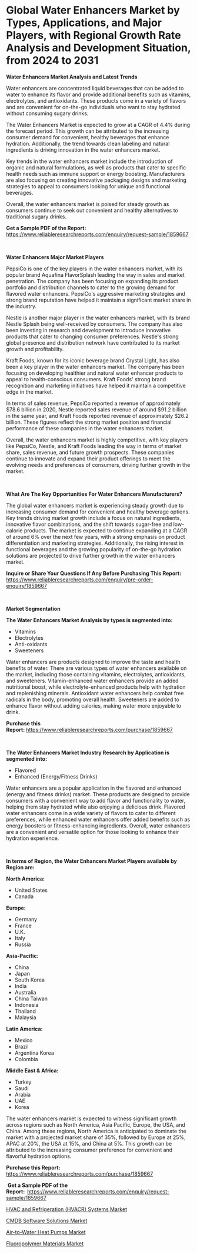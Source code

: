<p><h1>Global Water Enhancers Market by Types, Applications, and Major Players, with Regional Growth Rate Analysis and Development Situation, from 2024 to 2031</h1></p><p><strong>Water Enhancers Market Analysis and Latest Trends</strong></p>
<p><p>Water enhancers are concentrated liquid beverages that can be added to water to enhance its flavor and provide additional benefits such as vitamins, electrolytes, and antioxidants. These products come in a variety of flavors and are convenient for on-the-go individuals who want to stay hydrated without consuming sugary drinks.</p><p>The Water Enhancers Market is expected to grow at a CAGR of 4.4% during the forecast period. This growth can be attributed to the increasing consumer demand for convenient, healthy beverages that enhance hydration. Additionally, the trend towards clean labeling and natural ingredients is driving innovation in the water enhancers market.</p><p>Key trends in the water enhancers market include the introduction of organic and natural formulations, as well as products that cater to specific health needs such as immune support or energy boosting. Manufacturers are also focusing on creating innovative packaging designs and marketing strategies to appeal to consumers looking for unique and functional beverages.</p><p>Overall, the water enhancers market is poised for steady growth as consumers continue to seek out convenient and healthy alternatives to traditional sugary drinks.</p></p>
<p><strong>Get a Sample PDF of the Report:&nbsp;</strong> <a href="https://www.reliableresearchreports.com/enquiry/request-sample/1859667">https://www.reliableresearchreports.com/enquiry/request-sample/1859667</a></p>
<p>&nbsp;</p>
<p><strong>Water Enhancers Major Market Players</strong></p>
<p><p>PepsiCo is one of the key players in the water enhancers market, with its popular brand Aquafina FlavorSplash leading the way in sales and market penetration. The company has been focusing on expanding its product portfolio and distribution channels to cater to the growing demand for flavored water enhancers. PepsiCo's aggressive marketing strategies and strong brand reputation have helped it maintain a significant market share in the industry.</p><p>Nestle is another major player in the water enhancers market, with its brand Nestle Splash being well-received by consumers. The company has also been investing in research and development to introduce innovative products that cater to changing consumer preferences. Nestle's strong global presence and distribution network have contributed to its market growth and profitability.</p><p>Kraft Foods, known for its iconic beverage brand Crystal Light, has also been a key player in the water enhancers market. The company has been focusing on developing healthier and natural water enhancer products to appeal to health-conscious consumers. Kraft Foods' strong brand recognition and marketing initiatives have helped it maintain a competitive edge in the market.</p><p>In terms of sales revenue, PepsiCo reported a revenue of approximately $78.6 billion in 2020, Nestle reported sales revenue of around $91.2 billion in the same year, and Kraft Foods reported revenue of approximately $26.2 billion. These figures reflect the strong market position and financial performance of these companies in the water enhancers market.</p><p>Overall, the water enhancers market is highly competitive, with key players like PepsiCo, Nestle, and Kraft Foods leading the way in terms of market share, sales revenue, and future growth prospects. These companies continue to innovate and expand their product offerings to meet the evolving needs and preferences of consumers, driving further growth in the market.</p></p>
<p>&nbsp;</p>
<p><strong>What Are The Key Opportunities For Water Enhancers Manufacturers?</strong></p>
<p><p>The global water enhancers market is experiencing steady growth due to increasing consumer demand for convenient and healthy beverage options. Key trends driving market growth include a focus on natural ingredients, innovative flavor combinations, and the shift towards sugar-free and low-calorie products. The market is expected to continue expanding at a CAGR of around 6% over the next few years, with a strong emphasis on product differentiation and marketing strategies. Additionally, the rising interest in functional beverages and the growing popularity of on-the-go hydration solutions are projected to drive further growth in the water enhancers market.</p></p>
<p><strong>Inquire or Share Your Questions If Any Before Purchasing This Report:</strong> <a href="https://www.reliableresearchreports.com/enquiry/pre-order-enquiry/1859667">https://www.reliableresearchreports.com/enquiry/pre-order-enquiry/1859667</a></p>
<p>&nbsp;</p>
<p><strong>Market Segmentation</strong></p>
<p><strong>The Water Enhancers Market Analysis by types is segmented into:</strong></p>
<p><ul><li>Vitamins</li><li>Electrolytes</li><li>Anti-oxidants</li><li>Sweeteners</li></ul></p>
<p><p>Water enhancers are products designed to improve the taste and health benefits of water. There are various types of water enhancers available on the market, including those containing vitamins, electrolytes, antioxidants, and sweeteners. Vitamin-enhanced water enhancers provide an added nutritional boost, while electrolyte-enhanced products help with hydration and replenishing minerals. Antioxidant water enhancers help combat free radicals in the body, promoting overall health. Sweeteners are added to enhance flavor without adding calories, making water more enjoyable to drink.</p></p>
<p><strong>Purchase this Report:&nbsp;</strong><a href="https://www.reliableresearchreports.com/purchase/1859667">https://www.reliableresearchreports.com/purchase/1859667</a></p>
<p>&nbsp;</p>
<p><strong>The Water Enhancers Market Industry Research by Application is segmented into:</strong></p>
<p><ul><li>Flavored</li><li>Enhanced (Energy/Fitness Drinks)</li></ul></p>
<p><p>Water enhancers are a popular application in the flavored and enhanced (energy and fitness drinks) market. These products are designed to provide consumers with a convenient way to add flavor and functionality to water, helping them stay hydrated while also enjoying a delicious drink. Flavored water enhancers come in a wide variety of flavors to cater to different preferences, while enhanced water enhancers offer added benefits such as energy boosters or fitness-enhancing ingredients. Overall, water enhancers are a convenient and versatile option for those looking to enhance their hydration experience.</p></p>
<p>&nbsp;</p>
<p><strong>In terms of Region, the Water Enhancers Market Players available by Region are:</strong></p>
<p>
    <p> <strong> North America: </strong>
        <ul>
            <li>United States</li>
            <li>Canada</li>
        </ul>
        </p> 
    <p> <strong> Europe: </strong>
        <ul>
            <li>Germany</li>
            <li>France</li>
            <li>U.K.</li>
            <li>Italy</li>
            <li>Russia</li>
        </ul>
        </p> 
    <p> <strong> Asia-Pacific: </strong>
        <ul>
            <li>China</li>
            <li>Japan</li>
            <li>South Korea</li>
            <li>India</li>
            <li>Australia</li>
            <li>China Taiwan</li>
            <li>Indonesia</li>
            <li>Thailand</li>
            <li>Malaysia</li>
        </ul>
        </p> 
    <p> <strong> Latin America: </strong>
        <ul>
            <li>Mexico</li>
            <li>Brazil</li>
            <li>Argentina Korea</li>
            <li>Colombia</li>
        </ul>
        </p> 
    <p> <strong> Middle East & Africa: </strong>
        <ul>
            <li>Turkey</li>
            <li>Saudi</li>
            <li>Arabia</li>
            <li>UAE</li>
            <li>Korea</li>
        </ul>
    </p>
    </p>
<p><p>The water enhancers market is expected to witness significant growth across regions such as North America, Asia Pacific, Europe, the USA, and China. Among these regions, North America is anticipated to dominate the market with a projected market share of 35%, followed by Europe at 25%, APAC at 20%, the USA at 15%, and China at 5%. This growth can be attributed to the increasing consumer preference for convenient and flavorful hydration options.</p></p>
<p><strong>Purchase this Report: </strong><a href="https://www.reliableresearchreports.com/purchase/1859667">https://www.reliableresearchreports.com/purchase/1859667</a></p>
<p>&nbsp;<strong>Get a Sample PDF of the Report:&nbsp;&nbsp;</strong><a href="https://www.reliableresearchreports.com/enquiry/request-sample/1859667">https://www.reliableresearchreports.com/enquiry/request-sample/1859667</a></p>
<p><strong></strong></p>
<p><p><a href="https://view.publitas.com/reportprime-1/hvac-and-refrigeration-hvacr-systems-market-centers-on-aspects-such-as-market-growth-market-share-market-opportunity-and-projected-forecasts-spanning-from-2023-to-2030/">HVAC and Refrigeration (HVACR) Systems Market</a></p><p><a href="https://gentle-editor-9db.notion.site/CMDB-Software-Solutions-Market-Research-Report-Provides-thorough-Industry-Overview-which-offers-an--7a8c6d54441b4ee0a920aec373b1b9fc">CMDB Software Solutions Market</a></p><p><a href="https://view.publitas.com/reportprime-1/air-to-water-heat-pumps-market-size-growing-and-forecasted-for-period-from-2023-2030-and-provides-complete-market-analysis-of-this-market/">Air-to-Water Heat Pumps Market</a></p><p><a href="https://view.publitas.com/reportprime-1/fluoropolymer-materials-market-research-report-reveals-the-latest-trends-and-opportunities-of-this-market-for-period-from-2023-2030/">Fluoropolymer Materials Market</a></p></p>